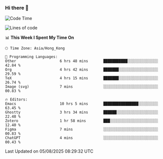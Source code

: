 ### Hi there 👋

<!--
**nicehiro/nicehiro** is a ✨ _special_ ✨ repository because its `README.md` (this file) appears on your GitHub profile.

Here are some ideas to get you started:

- 🔭 I’m currently working on ...
- 🌱 I’m currently learning ...
- 👯 I’m looking to collaborate on ...
- 🤔 I’m looking for help with ...
- 💬 Ask me about ...
- 📫 How to reach me: ...
- 😄 Pronouns: ...
- ⚡ Fun fact: ...
-->

<!--START_SECTION:waka-->
![Code Time](http://img.shields.io/badge/Code%20Time-860%20hrs%2045%20mins-blue)

![Lines of code](https://img.shields.io/badge/From%20Hello%20World%20I%27ve%20Written-1.7%20million%20lines%20of%20code-blue)

📊 **This Week I Spent My Time On** 

```text
🕑︎ Time Zone: Asia/Hong_Kong

💬 Programming Languages: 
Other                    6 hrs 48 mins       ███████████░░░░░░░░░░░░░░   42.84 % 
Org                      4 hrs 42 mins       ███████░░░░░░░░░░░░░░░░░░   29.59 % 
TeX                      4 hrs 15 mins       ███████░░░░░░░░░░░░░░░░░░   26.74 % 
Image (svg)              7 mins              ░░░░░░░░░░░░░░░░░░░░░░░░░   00.83 % 

🔥 Editors: 
Emacs                    10 hrs 5 mins       ████████████████░░░░░░░░░   63.45 % 
Ghostty                  3 hrs 34 mins       ██████░░░░░░░░░░░░░░░░░░░   22.48 % 
Zotero                   1 hr 58 mins        ███░░░░░░░░░░░░░░░░░░░░░░   12.40 % 
Figma                    7 mins              ░░░░░░░░░░░░░░░░░░░░░░░░░   00.83 % 
ChatGPT                  4 mins              ░░░░░░░░░░░░░░░░░░░░░░░░░   00.43 % 
```


 Last Updated on 05/08/2025 08:29:32 UTC
<!--END_SECTION:waka-->
